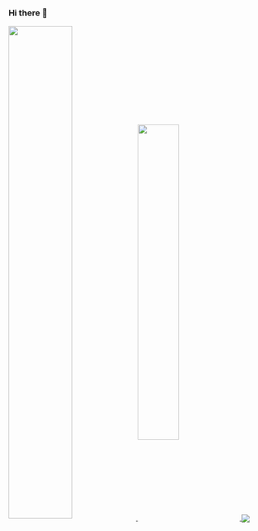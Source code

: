 ### Hi there 👋

<!--
**Ayhan2860/ayhan2860** is a ✨ _special_ ✨ repository because its `README.md` (this file) appears on your GitHub profile.
![Anurag's GitHub stats](https://github-readme-stats.vercel.app/api?username=anuraghazra&show_icons=true&theme=radical)
Here are some ideas to get you started:

- 🔭 I’m currently working on ...
- 🌱 I’m currently learning ...
- 👯 I’m looking to collaborate on ...
- 🤔 I’m looking for help with ...
- 💬 Ask me about ...
- 📫 How to reach me: ...
- 😄 Pronouns: ...
- ⚡ Fun fact: ...
-->


<a href="https://github.com/Ayhan2860">
  <!-- Change the `github-readme-stats.anuraghazra1.vercel.app` to `github-readme-stats.vercel.app`  -->
  <img align="center" width="50%"  src="https://github-readme-stats.vercel.app/api?username=ayhan2860&repo=github-readme-stats&theme=material-palenight" />
</a>   
<a href="https://github.com/Ayhan2860">
  <!-- Change the `github-readme-stats.anuraghazra1.vercel.app` to `github-readme-stats.vercel.app`  -->
  <img align="center" width="40%"  src="https://github-readme-stats.vercel.app/api/top-langs/?username=ayhan2860&layout=compact&theme=material-palenight" />
</a>
<a href="https://github.com/Ayhan2860">
  <!-- Change the `github-readme-stats.anuraghazra1.vercel.app` to `github-readme-stats.vercel.app`  -->
  <img align="center" src="https://github-readme-stats.anuraghazra1.vercel.app/api/pin/?username=anuraghazra&repo=anuraghazra.github.io&theme=material-palenight" />
</a>




